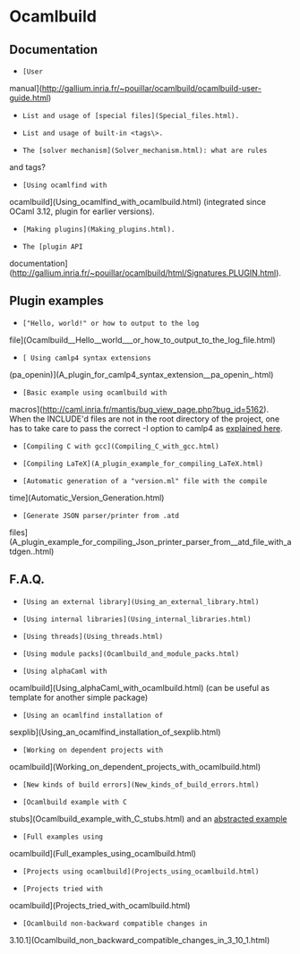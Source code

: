 # Ocamlbuild
## Documentation


+     [User
 manual](http://gallium.inria.fr/~pouillar/ocamlbuild/ocamlbuild-user-guide.html)

+     List and usage of [special files](Special_files.html).

+     List and usage of built-in <tags\>.

+     The [solver mechanism](Solver_mechanism.html): what are rules
 and tags?

+     [Using ocamlfind with
 ocamlbuild](Using_ocamlfind_with_ocamlbuild.html) \(integrated
 since OCaml 3.12, plugin for earlier versions\).

+     [Making plugins](Making_plugins.html).

+     The [plugin API
 documentation](http://gallium.inria.fr/~pouillar/ocamlbuild/html/Signatures.PLUGIN.html).


## Plugin examples
+     ["Hello, world!" or how to output to the log
 file](Ocamlbuild__Hello__world___or_how_to_output_to_the_log_file.html)

+     [ Using camlp4 syntax extensions
 \(pa_openin\)](A_plugin_for_camlp4_syntax_extension__pa_openin_.html)

+     [Basic example using ocamlbuild with
 macros](http://caml.inria.fr/mantis/bug_view_page.php?bug_id=5162).
 When the INCLUDE'd files are not in the root directory of the
 project, one has to take care to pass the correct -I option to
 camlp4 as [explained here](Ocamlbuild_macros.html).

+     [Compiling C with gcc](Compiling_C_with_gcc.html)

+     [Compiling LaTeX](A_plugin_example_for_compiling_LaTeX.html)

+     [Automatic generation of a "version.ml" file with the compile
 time](Automatic_Version_Generation.html)

+     [Generate JSON parser/printer from .atd
 files](A_plugin_example_for_compiling_Json_printer_parser_from__atd_file_with_atdgen..html)


## F.A.Q.
+     [Using an external library](Using_an_external_library.html)

+     [Using internal libraries](Using_internal_libraries.html)

+     [Using threads](Using_threads.html)

+     [Using module packs](Ocamlbuild_and_module_packs.html)

+     [Using alphaCaml with
 ocamlbuild](Using_alphaCaml_with_ocamlbuild.html) \(can be
 useful as template for another simple package\)

+     [Using an ocamlfind installation of
 sexplib](Using_an_ocamlfind_installation_of_sexplib.html)

+     [Working on dependent projects with
 ocamlbuild](Working_on_dependent_projects_with_ocamlbuild.html)

+     [New kinds of build errors](New_kinds_of_build_errors.html)

+     [Ocamlbuild example with C
 stubs](Ocamlbuild_example_with_C_stubs.html) and an
 [abstracted example](C_stub_functions.html)

+     [Full examples using
 ocamlbuild](Full_examples_using_ocamlbuild.html)

+     [Projects using ocamlbuild](Projects_using_ocamlbuild.html)

+     [Projects tried with
 ocamlbuild](Projects_tried_with_ocamlbuild.html)

+     [Ocamlbuild non-backward compatible changes in
 3.10.1](Ocamlbuild_non_backward_compatible_changes_in_3_10_1.html)

